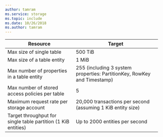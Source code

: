 ```yaml
---
author: tamram
ms.service: storage
ms.topic: include
ms.date: 10/26/2018
ms.author: tamram
---
```

| Resource | Target |
|----------|---------------|
| Max size of single table | 500 TiB |
| Max size of a table entity | 1 MiB |
| Max number of properties in a table entity | 255 (including 3 system properties: PartitionKey, RowKey and Timestamp) |
| Max number of stored access policies per table | 5 |
| Maximum request rate per storage account | 20,000 transactions per second (assuming 1 KiB entity size) |
| Target throughput for single table partition (1 KiB entities) | Up to 2000 entities per second |
